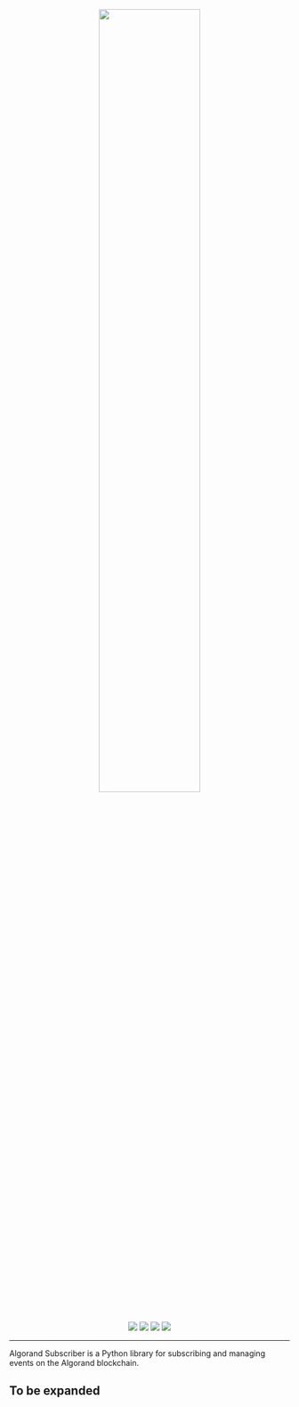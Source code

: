 <div align="center">
<a href="https://github.com/algorandfoundation/algokit-subscriber-py"><img src="https://bafybeidbb3a7cgn3unoz4oouk2jme4eavqgqtnskfr4bqhbjku3s52de4a.ipfs.w3s.link/algokit-subscriber-logo.png" width=60%></a>
</div>

<p align="center">
    <a target="_blank" href="https://algorandfoundation.github.io/algokit-subscriber-py/"><img src="https://img.shields.io/badge/docs-repository-74dfdc?logo=github&style=flat.svg" /></a>
    <a target="_blank" href="https://developer.algorand.org/algokit/"><img src="https://img.shields.io/badge/learn-AlgoKit-74dfdc?logo=algorand&mac=flat.svg" /></a>
    <a target="_blank" href="https://github.com/algorandfoundation/algokit-subscriber-py"><img src="https://img.shields.io/github/stars/algorandfoundation/algokit-subscriber-py?color=74dfdc&logo=star&style=flat" /></a>
    <a target="_blank" href="https://developer.algorand.org/algokit/"><img  src="https://api.visitorbadge.io/api/visitors?path=https%3A%2F%2Fgithub.com%2Falgorandfoundation%2Falgokit-subscriber-py&countColor=%2374dfdc&style=flat" /></a>
</p>

---

Algorand Subscriber is a Python library for subscribing and managing events on the Algorand blockchain.

## To be expanded
